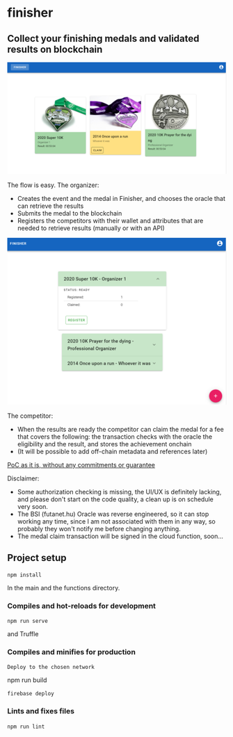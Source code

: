 # finisher

## Collect your finishing medals and validated results on blockchain

![Home screen](home.png "Home screen")

The flow is easy.
The organizer:
- Creates the event and the medal in Finisher, and chooses the oracle that can retrieve the results
- Submits the medal to the blockchain
- Registers the competitors with their wallet and attributes that are needed to retrieve results (manually or with an API)

![Manager screen](manage.png "Manager screen")

The competitor:
- When the results are ready the competitor can claim the medal for a fee that covers the following: the transaction checks with the oracle the eligibility and the result, and stores the achievement onchain
- (It will be possible to add off-chain metadata and references later)

[PoC as it is, without any commitments or guarantee](https://finisher-e976e.web.app/)

Disclaimer:
- Some authorization checking is missing, the UI/UX is definitely lacking, and please don't start on the code quality, a clean up is on schedule very soon.
- The BSI (futanet.hu) Oracle was reverse engineered, so it can stop working any time, since I am not associated with them in any way, so probably they won't notify me before changing anything.
- The medal claim transaction will be signed in the cloud function, soon...

## Project setup
```
npm install 
```
In the main and the functions directory.

### Compiles and hot-reloads for development
```
npm run serve
```
and Truffle


### Compiles and minifies for production
```
Deploy to the chosen network
```
npm run build
```
firebase deploy
```


### Lints and fixes files
```
npm run lint
```
